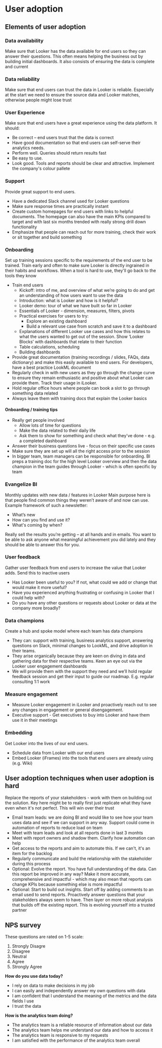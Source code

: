 # User adoption

## Elements of user adoption

### Data availability
Make sure that Looker has the data available for end users so they can answer their questions. This often means helping the business out by building initial dashboards. It also consists of ensuring the data is complete and current  

### Data reliability
Make sure that end users can trust the data in Looker is reliable. Especially at the start we need to ensure the source data and Looker matches, otherwise people might lose trust

### User Experience
Make sure that end users have a great experience using the data platform. It should:
- Be correct – end users trust that the data is correct 
- Have good documentation so that end users can self-serve their analytics needs. 
- Perform well. Queries should return results fast 
- Be easy to use. 
- Look good. Tools and reports should be clear and attractive. Implement the company's colour pallete 

### Support
Provide great support to end users. 
- Have a dedicated Slack channel used for Looker questions
- Make sure response times are practically instant
- Create custom homepages for end users with links to helpful documents. The homepage can also have the main KPIs compared to target and with last six months trended with really strong drill down functionality 
- Emphasize that people can reach out for more training, check their work or sit together and build something 

### Onboarding
Set up training sessions specific to the requirements of the end user to be trained. Train early and often to make sure Looker is directly ingrained in their habits and workflows. When a tool is hard to use, they'll go back to the tools they know 
- Train end users
    - Kickoff: intro of me, and overview of what we’re going to do and get an understanding of how users want to use the data  
    - Introduction: what is Looker and how is it helpful? 
    - Looker demo: tour of what we have built so far in Looker 
    - Essentials of Looker - dimension, measures, filters, pivots 
    - Practical exercises for users to try: 
        - Explore an existing dashboard 
        - Build a relevant use case from scratch and save it to a dashboard  
    - Explanations of different Looker use cases and how this relates to what the users wanted to get out of the session. Show ‘Looker Blocks’ with dashboards that relate to their function
    - Table calculations, scheduling
    - Building dashboards 
- Provide great documentation (training recordings / slides, FAQs, data dictionary) and make this easily available to end users. For developers, have a best practice LookML document 
- Regularly check in with new users as they go through the change curve to ensure they remain enthusiastic and positive about what Looker can provide them. Track their usage in iLooker.
- Hold regular office hours where people can book a slot to go through something data related
- Always leave them with training docs that explain the Looker basics 

#### Onboarding / training tips
- Really get people involved
    - Allow lots of time for questions 
    - Make the data related to their daily life
    - Ask them to show for something and check what they've done - e.g. a completed dashboard
- Answer their business questions live - focus on their specific use cases
- Make sure they are set up will all the right access prior to the session 
- In bigger team, team managers can be responsible for onboarding. BI preps a training doc for the high level Looker overview and then the data champion in the team guides through Looker - which is often specific by team  

### Evangelize BI
Monthly updates with new data / features in Looker Main purpose here is that people find common things they weren’t aware of and now can use. Example framework of such a newsletter: 
- What’s new
- How can you find and use it?
- What's coming by when?

Really sell the results you’re getting – at all hands and in emails. You want to be able to ask anyone what meaningful achievement you did lately and they should be able to answer this for you.  

### User feedback
Gather user feedback from end users to increase the value that Looker adds. Send this to inactive users
- Has Looker been useful to you? If not, what could we add or change that would make it more useful?
- Have you experienced anything frustrating or confusing in Looker that I could help with?
- Do you have any other questions or requests about Looker or data at the company more broadly?

### Data champions
Create a hub and spoke model where each team has data champions
- They can: support with training, business analytics support, answering questions on Slack, minimal changes to LookML, and drive adoption in their teams. 
- They arise organically because they are keen on diving in data and gathering data for their respective teams. Keen an eye out via the Looker user engagement dashboards 	
- We will provide them with the support they need and we’ll hold regular feedback session and get their input to guide our roadmap. E.g. regular consulting 1:1 work 

### Measure engagement
- Measure Looker engagement in iLooker and proactively reach out to see any changes in engagement or general disengagement. 
- Executive support - Get executives to buy into Looker and have them use it in their meetings 

### Embedding
Get Looker into the lives of our end users. 
- Schedule data from Looker with our end users 
- Embed Looker (iFrames) into the tools that end users are already using (e.g. Wiki)

## User adoption techniques when user adoption is hard
Replace the reports of your stakeholders - work with them on building out the solution. Key here might be to really first just replicate what they have even when it's not perfect. This will win over their trust
- Email team leads: we are doing BI and would like to see how your team uses data and see if we can support in any way. Support could come in automation of reports to reduce load on team 
- Meet with team leads and look at all reports done in last 3 monhts 
- Meet with report owners and shadow them. Clarify how automation can help
- Get access to the reports and aim to automate this. If we can't, it's an item for the backlog
- Regularly communicate and build the relationship with the stakeholder during this process
- Optional: Evolve the report. You have full understanding of the data. Can this report be improved in any way? Make it more accurate, comprehensive and impactful - which may also mean that reports can change KPIs because something else is more impactful 
- Optional: Start to build out insights. Start off by adding comments to an email used to send reports. Proactively answer questions that your stakeholders always seem to have. Then layer on more robust analysis that builds off the existing report. This is evolving yourself into a trusted partner 
    
## NPS survey
These questions are rated on 1-5 scale: 
1. Strongly Disagre
2. Disagree
3. Neutral
4. Agree
5. Strongly Agree

**How do you use data today?** 
-	I rely on data to make decisions in my job
-	I can easily and independently answer my own questions with data
-	I am confident that I understand the meaning of the metrics and the data fields I use
-	I trust the data 

**How is the analytics team doing?** 
-	The analytics team is a reliable resource of information about our data 
-	The analytics team helps me understand our data and how to access it 
-	The analytics team is responsive to my requests 
-	I am satisfied with the performance of the analytics team overall 

